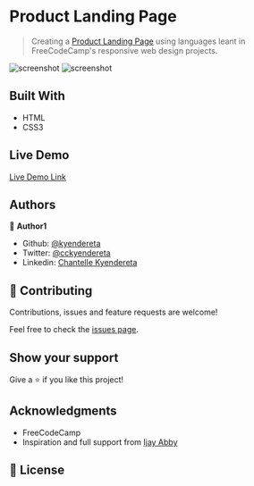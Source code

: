 # Product Landing Page

> Creating a [Product Landing Page](https://www.freecodecamp.org/learn/responsive-web-design/responsive-web-design-projects/build-a-product-landing-page) using languages leant in FreeCodeCamp's responsive web design projects.

![screenshot](./images/desktop.png)
![screenshot](./images/tablet.png)

## Built With

- HTML
- CSS3

## Live Demo

[Live Demo Link](https://livedemo.com)

## Authors

👤 **Author1**

- Github: [@kyendereta](https://github.com/kyendereta)
- Twitter: [@cckyendereta](https://twitter.com/cckyendereta)
- Linkedin: [Chantelle Kyendereta](https://www.linkedin.com/in/chantelle-kyendereta-70993719b/)

## 🤝 Contributing

Contributions, issues and feature requests are welcome!

Feel free to check the [issues page](issues/kyendereta).

## Show your support

Give a ⭐️ if you like this project!

## Acknowledgments

- FreeCodeCamp
- Inspiration and full support from [Ijay Abby](https://github.com/IjayAbby)

## 📝 License
